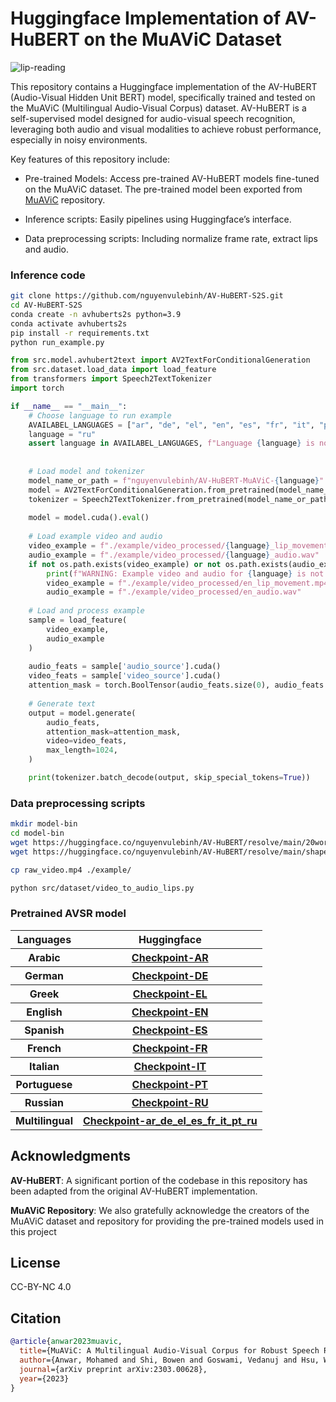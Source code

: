 # Huggingface Implementation of AV-HuBERT on the MuAViC Dataset

![lip-reading](https://github.com/facebookresearch/av_hubert/blob/main/assets/lipreading.gif?raw=true)

This repository contains a Huggingface implementation of the AV-HuBERT (Audio-Visual Hidden Unit BERT) model, specifically trained and tested on the MuAViC (Multilingual Audio-Visual Corpus) dataset. AV-HuBERT is a self-supervised model designed for audio-visual speech recognition, leveraging both audio and visual modalities to achieve robust performance, especially in noisy environments.


Key features of this repository include:

- Pre-trained Models: Access pre-trained AV-HuBERT models fine-tuned on the MuAViC dataset. The pre-trained model been exported from [MuAViC](https://github.com/facebookresearch/muavic) repository.

- Inference scripts: Easily pipelines using Huggingface’s interface.

- Data preprocessing scripts: Including normalize frame rate, extract lips and audio.

### Inference code

```sh
git clone https://github.com/nguyenvulebinh/AV-HuBERT-S2S.git
cd AV-HuBERT-S2S
conda create -n avhuberts2s python=3.9
conda activate avhuberts2s
pip install -r requirements.txt
python run_example.py
```

```python
from src.model.avhubert2text import AV2TextForConditionalGeneration
from src.dataset.load_data import load_feature
from transformers import Speech2TextTokenizer
import torch

if __name__ == "__main__":
    # Choose language to run example
    AVAILABEL_LANGUAGES = ["ar", "de", "el", "en", "es", "fr", "it", "pt", "ru", "multilingual"]
    language = "ru"
    assert language in AVAILABEL_LANGUAGES, f"Language {language} is not available, please choose one of {AVAILABEL_LANGUAGES}"
    
    
    # Load model and tokenizer
    model_name_or_path = f"nguyenvulebinh/AV-HuBERT-MuAViC-{language}"
    model = AV2TextForConditionalGeneration.from_pretrained(model_name_or_path, cache_dir='./model-bin')
    tokenizer = Speech2TextTokenizer.from_pretrained(model_name_or_path, cache_dir='./model-bin')
    
    model = model.cuda().eval()
    
    # Load example video and audio
    video_example = f"./example/video_processed/{language}_lip_movement.mp4"
    audio_example = f"./example/video_processed/{language}_audio.wav"
    if not os.path.exists(video_example) or not os.path.exists(audio_example):
        print(f"WARNING: Example video and audio for {language} is not available english will be used instead")
        video_example = f"./example/video_processed/en_lip_movement.mp4"
        audio_example = f"./example/video_processed/en_audio.wav"
    
    # Load and process example
    sample = load_feature(
        video_example,
        audio_example
    )
    
    audio_feats = sample['audio_source'].cuda()
    video_feats = sample['video_source'].cuda()
    attention_mask = torch.BoolTensor(audio_feats.size(0), audio_feats.size(-1)).fill_(False).cuda()
    
    # Generate text
    output = model.generate(
        audio_feats,
        attention_mask=attention_mask,
        video=video_feats,
        max_length=1024,
    )

    print(tokenizer.batch_decode(output, skip_special_tokens=True))
```

### Data preprocessing scripts

```sh
mkdir model-bin
cd model-bin
wget https://huggingface.co/nguyenvulebinh/AV-HuBERT/resolve/main/20words_mean_face.npy .
wget https://huggingface.co/nguyenvulebinh/AV-HuBERT/resolve/main/shape_predictor_68_face_landmarks.dat .

cp raw_video.mp4 ./example/ 

python src/dataset/video_to_audio_lips.py
```

### Pretrained AVSR model

<table align="center">
    <tr>
        <th>Languages</th>
        <th>Huggingface</th>
    </tr>
<tr>
        <th>Arabic</th>
        <th><a href="https://huggingface.co/nguyenvulebinh/AV-HuBERT-MuAViC-ar">Checkpoint-AR</a></th>
    </tr> 
    <tr>
        <th>German</th>
        <th><a href="https://huggingface.co/nguyenvulebinh/AV-HuBERT-MuAViC-de">Checkpoint-DE</a></th>
    </tr>
    <tr>
        <th>Greek</th>
        <th><a href="https://huggingface.co/nguyenvulebinh/AV-HuBERT-MuAViC-el">Checkpoint-EL</a></th>
    </tr>
    <tr>
        <th>English</th>
        <th><a href="https://huggingface.co/nguyenvulebinh/AV-HuBERT-MuAViC-en">Checkpoint-EN</a></th>
    </tr>
    <tr>
        <th>Spanish</th>
        <th><a href="https://huggingface.co/nguyenvulebinh/AV-HuBERT-MuAViC-es">Checkpoint-ES</a></th>
    </tr>
    <tr>
        <th>French</th>
        <th><a href="https://huggingface.co/nguyenvulebinh/AV-HuBERT-MuAViC-fr">Checkpoint-FR</a></th>
    </tr>
    <tr>
        <th>Italian</th>
        <th><a href="https://huggingface.co/nguyenvulebinh/AV-HuBERT-MuAViC-it">Checkpoint-IT</a></th>
    </tr>
    <tr>
        <th>Portuguese</th>
        <th><a href="https://huggingface.co/nguyenvulebinh/AV-HuBERT-MuAViC-pt">Checkpoint-PT</a></th>
    </tr>
    <tr>
        <th>Russian</th>
        <th><a href="https://huggingface.co/nguyenvulebinh/AV-HuBERT-MuAViC-ru">Checkpoint-RU</a></th>
    </tr>
    <tr>
        <th>Multilingual</th>
        <th><a href="https://huggingface.co/nguyenvulebinh/AV-HuBERT-MuAViC-multilingual">Checkpoint-ar_de_el_es_fr_it_pt_ru</a></th>
    </tr>
</table>


## Acknowledgments

**AV-HuBERT**: A significant portion of the codebase in this repository has been adapted from the original AV-HuBERT implementation.

**MuAViC Repository**: We also gratefully acknowledge the creators of the MuAViC dataset and repository for providing the pre-trained models used in this project

## License

CC-BY-NC 4.0

## Citation

```bibtex
@article{anwar2023muavic,
  title={MuAViC: A Multilingual Audio-Visual Corpus for Robust Speech Recognition and Robust Speech-to-Text Translation},
  author={Anwar, Mohamed and Shi, Bowen and Goswami, Vedanuj and Hsu, Wei-Ning and Pino, Juan and Wang, Changhan},
  journal={arXiv preprint arXiv:2303.00628},
  year={2023}
}
```